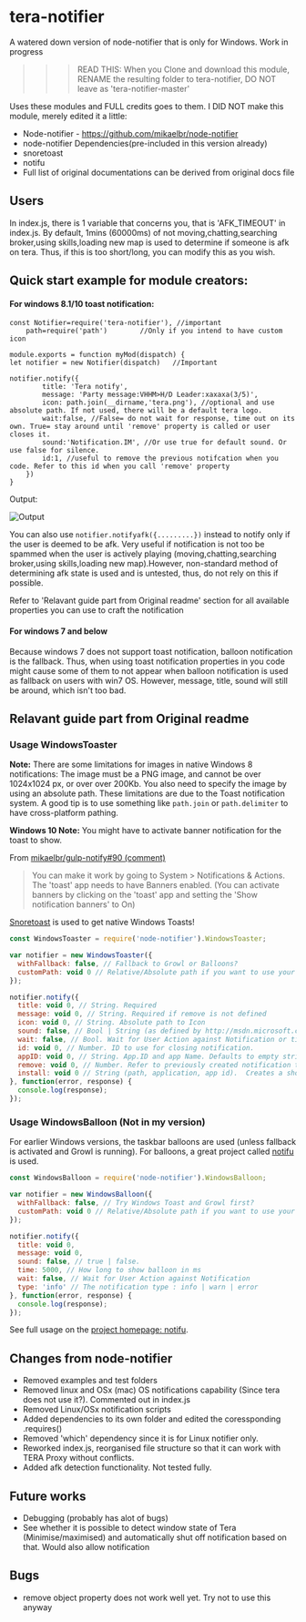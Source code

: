 # tera-notifier
A watered down version of node-notifier that is only for Windows. Work in progress

>>>READ THIS: When you Clone and download this module, RENAME the resulting folder to tera-notifier, DO NOT leave as 'tera-notifier-master'

Uses these modules and FULL credits goes to them. I DID NOT make this module, merely edited it a little:
- Node-notifier - https://github.com/mikaelbr/node-notifier 
- node-notifier Dependencies(pre-included in this version already)
- snoretoast
- notifu
- Full list of original documentations can be derived from original docs file

## Users
In index.js, there is 1 variable that concerns you, that is 'AFK_TIMEOUT' in index.js. By default, 1mins (60000ms) of not  moving,chatting,searching broker,using skills,loading new map is used to determine if someone is afk on tera. Thus, if this is too short/long, you can modify this as you wish.

## Quick start example for module creators:
#### For windows 8.1/10 toast notification:
```
const Notifier=require('tera-notifier'), //important
	path=require('path')		//Only if you intend to have custom icon
	
module.exports = function myMod(dispatch) {	
let notifier = new Notifier(dispatch)	//Important

notifier.notify({
		title: 'Tera notify',
		message: 'Party message:VHHM>H/D Leader:xaxaxa(3/5)',
		icon: path.join(__dirname,'tera.png'), //optional and use absolute path. If not used, there will be a default tera logo.
		wait:false, //False= do not wait for response, time out on its own. True= stay around until 'remove' property is called or user closes it.
		sound:'Notification.IM', //Or use true for default sound. Or use false for silence.
		id:1, //useful to remove the previous notifcation when you code. Refer to this id when you call 'remove' property
	})
}
  ```
  
Output:

![Output](http://i.imgur.com/HOHMfgf.jpg)  


You can also use `notifier.notifyafk({.........})` instead to notify only if the user is deemed to be afk. Very useful if notification is not too be spammed when the user is actively playing (moving,chatting,searching broker,using skills,loading new map).However, non-standard method of determining afk state is used and is untested, thus, do not rely on this if possible.

Refer to 'Relavant guide part from Original readme' section for all available properties you can use to craft the notification

#### For windows 7 and below
Because windows 7 does not support toast notification, balloon notification is the fallback. Thus, when using toast notification properties in you code might cause some of them to not appear when balloon notification is used as fallback on users with win7 OS. However, message, title, sound will still be around, which isn't too bad.
  
## Relavant guide part from Original readme

### Usage WindowsToaster

**Note:** There are some limitations for images in native Windows 8 notifications:
The image must be a PNG image, and cannot be over 1024x1024 px, or over over 200Kb.
You also need to specify the image by using an absolute path. These limitations are
due to the Toast notification system. A good tip is to use something like
`path.join` or `path.delimiter` to have cross-platform pathing.

**Windows 10 Note:** You might have to activate banner notification for the toast to show.

From [mikaelbr/gulp-notify#90 (comment)](https://github.com/mikaelbr/gulp-notify/issues/90#issuecomment-129333034)
> You can make it work by going to System > Notifications & Actions. The 'toast' app needs to have Banners enabled. (You can activate banners by clicking on the 'toast' app and setting the 'Show notification banners' to On)

[Snoretoast](https://github.com/KDE/snoretoast) is used to get native Windows Toasts!

```javascript
const WindowsToaster = require('node-notifier').WindowsToaster;

var notifier = new WindowsToaster({
  withFallback: false, // Fallback to Growl or Balloons?
  customPath: void 0 // Relative/Absolute path if you want to use your fork of SnoreToast.exe
});

notifier.notify({
  title: void 0, // String. Required
  message: void 0, // String. Required if remove is not defined
  icon: void 0, // String. Absolute path to Icon
  sound: false, // Bool | String (as defined by http://msdn.microsoft.com/en-us/library/windows/apps/hh761492.aspx)
  wait: false, // Bool. Wait for User Action against Notification or times out
  id: void 0, // Number. ID to use for closing notification.
  appID: void 0, // String. App.ID and app Name. Defaults to empty string.
  remove: void 0, // Number. Refer to previously created notification to close.
  install: void 0 // String (path, application, app id).  Creates a shortcut <path> in the start menu which point to the executable <application>, appID used for the notifications.
}, function(error, response) {
  console.log(response);
});
```
### Usage WindowsBalloon (Not in my version)

For earlier Windows versions, the taskbar balloons are used (unless
fallback is activated and Growl is running). For balloons, a great
project called [notifu](http://www.paralint.com/projects/notifu/) is used.

```javascript
const WindowsBalloon = require('node-notifier').WindowsBalloon;

var notifier = new WindowsBalloon({
  withFallback: false, // Try Windows Toast and Growl first?
  customPath: void 0 // Relative/Absolute path if you want to use your fork of notifu
});

notifier.notify({
  title: void 0,
  message: void 0,
  sound: false, // true | false.
  time: 5000, // How long to show balloon in ms
  wait: false, // Wait for User Action against Notification
  type: 'info' // The notification type : info | warn | error
}, function(error, response) {
  console.log(response);
});
```

See full usage on the [project homepage: notifu](http://www.paralint.com/projects/notifu/).  
## Changes from node-notifier
- Removed examples and test folders
- Removed linux and OSx (mac) OS notifications capability (Since tera does not use it?). Commented out in index.js
- Removed Linux/OSx notification scripts
- Added dependencies to its own folder and edited the coressponding .requires() 
- Removed 'which' dependency since it is for Linux notifier only.
- Reworked index.js, reorganised file structure so that it can work with TERA Proxy without conflicts.
- Added afk detection functionality. Not tested fully.

## Future works
- Debugging (probably has alot of bugs)
- See whether it is possible to detect window state of Tera (Minimise/maximised) and automatically shut off notification based on that. Would also allow notification

## Bugs
- remove object property does not work well yet. Try not to use this anyway
